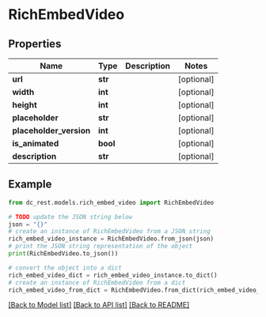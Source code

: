 # RichEmbedVideo


## Properties

Name | Type | Description | Notes
------------ | ------------- | ------------- | -------------
**url** | **str** |  | [optional] 
**width** | **int** |  | [optional] 
**height** | **int** |  | [optional] 
**placeholder** | **str** |  | [optional] 
**placeholder_version** | **int** |  | [optional] 
**is_animated** | **bool** |  | [optional] 
**description** | **str** |  | [optional] 

## Example

```python
from dc_rest.models.rich_embed_video import RichEmbedVideo

# TODO update the JSON string below
json = "{}"
# create an instance of RichEmbedVideo from a JSON string
rich_embed_video_instance = RichEmbedVideo.from_json(json)
# print the JSON string representation of the object
print(RichEmbedVideo.to_json())

# convert the object into a dict
rich_embed_video_dict = rich_embed_video_instance.to_dict()
# create an instance of RichEmbedVideo from a dict
rich_embed_video_from_dict = RichEmbedVideo.from_dict(rich_embed_video_dict)
```
[[Back to Model list]](../README.md#documentation-for-models) [[Back to API list]](../README.md#documentation-for-api-endpoints) [[Back to README]](../README.md)


